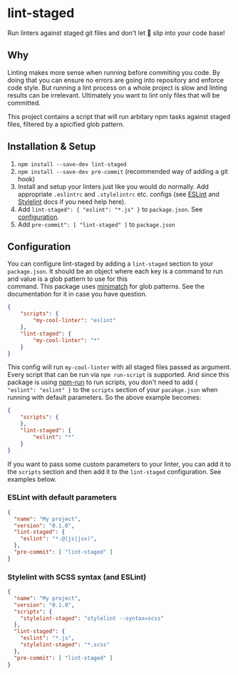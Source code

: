 # lint-staged

Run linters against staged git files and don't let :poop: slip into your code base! 

## Why

Linting makes more sense when running before commiting you code. By doing that you
can ensure no errors are going into repository and enforce code style. But running a lint process
 on a whole project is slow and linting results can be irrelevant. Ultimately you want to lint only 
 files that will be committed. 

This project contains a script that will run arbitary npm tasks against staged files, filtered by
a spicified glob pattern.

## Installation & Setup

1. `npm install --save-dev lint-staged`
1. `npm install --save-dev pre-commit` (recommended way of adding a git hook)
1. Install and setup your linters just like you would do normally. Add appropriate `.eslintrc` and `.stylelintrc` etc. configs (see [ESLint](http://eslint.org) and [Stylelint](http://stylelint.io/) docs if you need help here).
1. Add `lint-staged": { "eslint": "*.js" }` to `package.json`. See [configuration](#configuration).
1. Add `pre-commit": [ "lint-staged" ]` to `package.json`

## Configuration

You can configure lint-staged by adding a `lint-staged` section to your `package.json`. It should 
be an object where each key is a command to run and value is a glob pattern to use for this  
command. This package uses [minimatch](https://github.com/isaacs/minimatch) for glob patterns. 
See the documentation for it in case you have question.

```json
{
    "scripts": {
        "my-cool-linter": "eslint"
    },
    "lint-staged": {
        "my-cool-linter": "*"
    }
}
```

This config will run `my-cool-linter` with all staged files passed as argument. Every script that 
can be run via `npm run-script` is supported. And since this package is using 
[npm-run](https://github.com/timoxley/npm-run) to run scripts, you don't need to add `{ 
"eslint": "eslint" }` to the `scripts` section of your `pacakge.json` when running with default 
parameters. So the above example becomes:
 
```json
{
    "scripts": {
    },
    "lint-staged": {
        "eslint": "*"
    }
}
```

If you want to pass some custom parameters to your linter, you can add it to the 
`scripts` section and then add it to the `lint-staged` configuration. See examples below.

### ESLint with default parameters

```json
{
  "name": "My project",
  "version": "0.1.0",
  "lint-staged": {
    "eslint": "*.@(js|jsx)",
  },
  "pre-commit": [ "lint-staged" ]
}
```

### Stylelint with SCSS syntax (and ESLint)

```json
{
  "name": "My project",
  "version": "0.1.0",
  "scripts": {
    "stylelint-staged": "stylelint --syntax=scss"
  },
  "lint-staged": {
    "eslint": "*.js",
    "stylelint-staged": "*.scss"
  },
  "pre-commit": [ "lint-staged" ]
}
```
